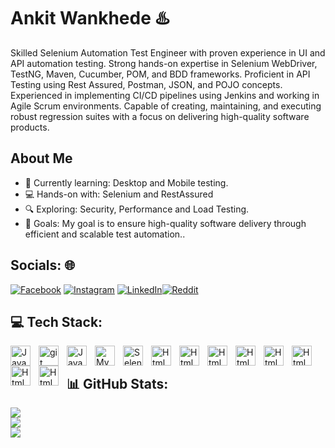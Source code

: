 # Ankit Wankhede ♨️   

Skilled Selenium Automation Test Engineer with proven experience in UI and API automation testing. Strong hands-on expertise in Selenium WebDriver, TestNG, Maven, Cucumber, POM, and BDD frameworks. Proficient in API Testing using Rest Assured, Postman, JSON, and POJO concepts. Experienced in implementing CI/CD pipelines using Jenkins and working in Agile Scrum environments. Capable of creating, maintaining, and executing robust regression suites with a focus on delivering high-quality software products.

## About Me
- 🌱 Currently learning: Desktop and Mobile testing.
- 💻 Hands-on with: Selenium and RestAssured
- 🔍 Exploring: Security, Performance and Load Testing.
- 🎯 Goals: My goal is to ensure high-quality software delivery through efficient and scalable test automation..

## Socials: 🌐
[![Facebook](https://img.shields.io/badge/Facebook-%231877F2.svg?logo=Facebook&logoColor=white)](https://m.facebook.com/ankit.wankhede.9634) [![Instagram](https://img.shields.io/badge/Instagram-%23E4405F.svg?logo=Instagram&logoColor=white)](https://instagram.com/ankitganeshwankhede) [![LinkedIn](https://img.shields.io/badge/LinkedIn-%230077B5.svg?logo=linkedin&logoColor=white)](https://www.linkedin.com/in/ankit-wankhede-80b983369)[![Reddit](https://img.shields.io/badge/Reddit-%23FF4500.svg?logo=Reddit&logoColor=white)](https://www.reddit.com/user/Such-Constant5820/) 

## 💻 Tech Stack:

<img align="left" alt="Java" width="32px" style="padding-right:10px;" src="https://cdn.jsdelivr.net/gh/devicons/devicon@latest/icons/java/java-original.svg"/>

<img align="left" alt="git" width="32px" style="padding-right:10px;" src="https://cdn.jsdelivr.net/gh/devicons/devicon@latest/icons/git/git-original.svg"/>

<img align="left" alt="Javascript" width="32px" style="padding-right:10px;" src="https://cdn.jsdelivr.net/gh/devicons/devicon@latest/icons/javascript/javascript-original.svg" />

<img align="left" alt="MySql" width="32px" style="padding-right:10px;" src="https://cdn.jsdelivr.net/gh/devicons/devicon@latest/icons/mysql/mysql-original-wordmark.svg" />

<img align="left" alt="Selenium" width="32px" style="padding-right:10px;" src="https://cdn.jsdelivr.net/gh/devicons/devicon@latest/icons/selenium/selenium-original.svg" />

<img align="left" alt="Html" width="32px" style="padding-right:10px;" src="https://cdn.jsdelivr.net/gh/devicons/devicon@latest/icons/html5/html5-original-wordmark.svg" />

<img align="left" alt="Html" width="32px" style="padding-right:10px;"  src="https://cdn.jsdelivr.net/gh/devicons/devicon@latest/icons/cucumber/cucumber-plain.svg" />
          
<img align="left" alt="Html" width="32px" style="padding-right:10px;" src="https://cdn.jsdelivr.net/gh/devicons/devicon@latest/icons/postman/postman-original.svg" />
          
<img align="left" alt="Html" width="32px" style="padding-right:10px;" src="https://cdn.jsdelivr.net/gh/devicons/devicon@latest/icons/maven/maven-original.svg" />
          
<img align="left" alt="Html" width="32px" style="padding-right:10px;" src="https://cdn.jsdelivr.net/gh/devicons/devicon@latest/icons/junit/junit-plain.svg" />
          
<img align="left" alt="Html" width="32px" style="padding-right:10px;" src="https://cdn.jsdelivr.net/gh/devicons/devicon@latest/icons/jira/jira-original-wordmark.svg" />

<img align="left" alt="Html" width="32px" style="padding-right:10px;" src="https://cdn.jsdelivr.net/gh/devicons/devicon@latest/icons/json/json-original.svg" />

<img align="left" alt="Html" width="32px" style="padding-right:10px;" src="https://cdn.jsdelivr.net/gh/devicons/devicon@latest/icons/jenkins/jenkins-original.svg" />
          
          

<br />

## 📊 GitHub Stats:
![](https://github-readme-stats.vercel.app/api?username=AnkitWankhede999&theme=one_dark_pro&hide_border=true&include_all_commits=false&count_private=true)<br/>
![](https://github-readme-streak-stats.herokuapp.com/?user=AnkitWankhede999&theme=one_dark_pro&hide_border=true)<br/>
![](https://github-readme-stats.vercel.app/api/top-langs/?username=AnkitWankhede999&theme=one_dark_pro&hide_border=true&include_all_commits=false&count_private=true&layout=compact)

